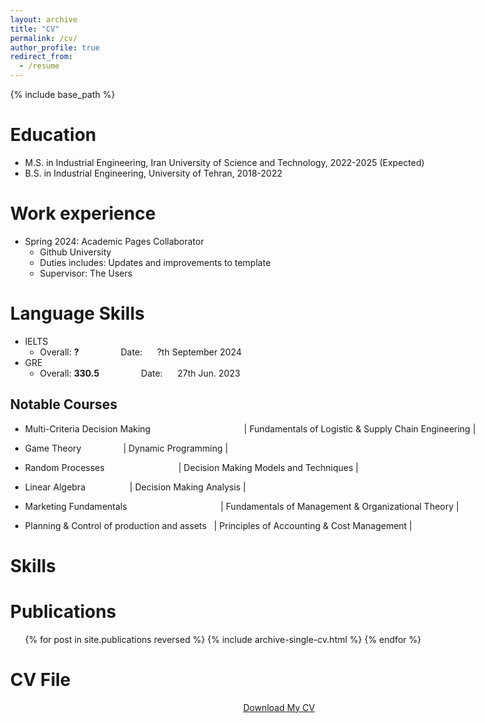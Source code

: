 ```yaml
---
layout: archive
title: "CV"
permalink: /cv/
author_profile: true
redirect_from:
  - /resume
---
```


{% include base_path %}

Education
======
* M.S. in Industrial Engineering, Iran University of Science and Technology, 2022-2025 (Expected)
* B.S. in Industrial Engineering, University of Tehran, 2018-2022

Work experience
======
* Spring 2024: Academic Pages Collaborator
  * Github University
  * Duties includes: Updates and improvements to template
  * Supervisor: The Users

Language Skills
======
* IELTS
  * Overall: **?**  &nbsp;&nbsp;&nbsp;&nbsp;&nbsp;&nbsp;&nbsp;&nbsp;&nbsp;&nbsp;&nbsp;&nbsp;&nbsp;&nbsp;&nbsp;&nbsp;Date: &nbsp;&nbsp;&nbsp;&nbsp;    ?th September 2024  
* GRE
  * Overall: **330.5**  &nbsp;&nbsp;&nbsp;&nbsp;&nbsp;&nbsp;&nbsp;&nbsp;&nbsp;&nbsp;&nbsp;&nbsp;&nbsp;&nbsp;&nbsp;&nbsp;Date: &nbsp;&nbsp;&nbsp;&nbsp;    27th Jun. 2023

Notable Courses
------
* Multi-Criteria Decision Making   &nbsp;&nbsp;&nbsp;&nbsp;&nbsp;&nbsp;&nbsp;&nbsp;&nbsp;&nbsp;&nbsp;&nbsp;&nbsp;&nbsp;&nbsp;&nbsp;&nbsp;&nbsp;&nbsp;&nbsp;&nbsp; &nbsp;&nbsp;&nbsp;&nbsp; &nbsp;&nbsp;&nbsp;&nbsp;&nbsp;&nbsp;&nbsp;&nbsp;&nbsp;&nbsp;|  Fundamentals of Logistic & Supply Chain Engineering  |
* Game Theory  &nbsp;&nbsp;&nbsp;&nbsp;&nbsp;&nbsp;&nbsp;&nbsp;&nbsp;&nbsp;&nbsp;&nbsp;&nbsp;&nbsp;&nbsp;&nbsp;|  Dynamic Programming              |

* Random Processes&nbsp;&nbsp;&nbsp;&nbsp;&nbsp;&nbsp;&nbsp;&nbsp;&nbsp;&nbsp;&nbsp;&nbsp;&nbsp;&nbsp;&nbsp;&nbsp;&nbsp;&nbsp;&nbsp;&nbsp;&nbsp;&nbsp;&nbsp;&nbsp;&nbsp;&nbsp;&nbsp;&nbsp;&nbsp;&nbsp;|  Decision Making Models and Techniques      |
* Linear Algebra     &nbsp;&nbsp;&nbsp;&nbsp;&nbsp;&nbsp;&nbsp;&nbsp;&nbsp;&nbsp;&nbsp;&nbsp;&nbsp;&nbsp;&nbsp;&nbsp; |  Decision Making Analysis                         |
* Marketing Fundamentals         &nbsp;&nbsp;&nbsp;&nbsp;&nbsp;&nbsp;&nbsp;&nbsp;&nbsp;&nbsp;&nbsp;&nbsp;&nbsp;&nbsp;&nbsp;&nbsp;&nbsp;&nbsp;&nbsp;&nbsp;&nbsp;&nbsp;&nbsp;&nbsp;&nbsp;&nbsp;&nbsp;&nbsp;&nbsp;&nbsp;&nbsp;&nbsp;&nbsp;&nbsp;&nbsp;&nbsp;            |  Fundamentals of Management & Organizational Theory                        |
* Planning & Control of production and assets   &nbsp;          |  Principles of Accounting & Cost Management                 |
  
Skills
======



Publications
======
  <ul>{% for post in site.publications reversed %}
    {% include archive-single-cv.html %}
  {% endfor %}</ul>
  
CV File
=======

<html lang="en"><head>
  <meta charset="utf-8">
  <meta http-equiv="X-UA-Compatible" content="IE=edge">
  <meta name="viewport" content="width=device-width, initial-scale=1"><!-- Begin Jekyll SEO tag v2.8.0 -->
<title>CV | Zahra Zamani</title>
<meta name="generator" content="Jekyll v4.3.1" />
<meta property="og:title" content="ABOUT" />
<meta name="author" content="Zahra Zamani" />
<meta property="og:locale" content="en_US" />
<meta name="description" content=" Personal website of Zahra Zamani" />
<meta property="og:description" content="Personal website of Zahra Zamani" />
<link rel="canonical" href="http://localhost:4000/" />
<meta property="og:url" content="http://localhost:4000/" />
<meta property="og:site_name" content="Zahra Zamani" />
<meta property="og:type" content="website" />
<meta name="twitter:card" content="summary" />
<meta property="twitter:title" content="ABOUT" />
<script type="application/ld+json">
{"@context":"https://schema.org","@type":"WebSite","author":{"@type":"Person","name":"Zahra Zamani"},"description":"Personal website of Zahra Zamani","headline":"ABOUT","name":"Zahra Zamani","url":"http://localhost:4000/"}</script>
<!-- End Jekyll SEO tag -->
<!--<link rel="stylesheet" href="/assets/css/style.css">-->
  <link rel="stylesheet" href="/assets/css/github-markdown.css">
  <link rel="stylesheet" href="https://www.w3schools.com/w3css/4/w3.css">	
  <link rel="stylesheet" href="https://fonts.googleapis.com/css?family=Raleway">
  <link rel="stylesheet" href="https://cdnjs.cloudflare.com/ajax/libs/font-awesome/4.7.0/css/font-awesome.min.css"><link type="application/atom+xml" rel="alternate" href="http://localhost:4000/feed.xml" title="Zahra Zamani" />
</head>
<body class="w3-content" style="max-width:1600px">

 <div align="center"> 
<p><a href="https://raw.githubusercontent.com/zahra-zamani/zahra-zamani.github.io/8cce2bb07fd8515d53a87ec5ccd4a33793712df5/files/Zahra_Zamani_CV.pdf" class="w3-button w3-white w3-border w3-border-indigo w3-round-large w3-text-blue">Download My CV</a> </p>
 </div>
  
</body>  
</html>
